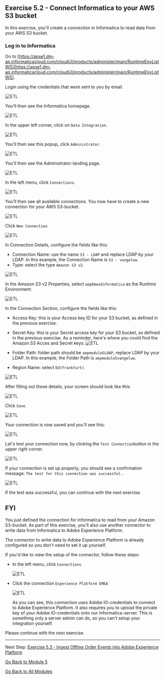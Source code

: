 ## Exercise 5.2 - Connect Informatica to your AWS S3 bucket

In this exercise, you'll create a connection in Informatica to read data from your AWS S3 bucket.

### Log in to Informatica

Go to [https://apse1.dm-ap.informaticacloud.com/cloudUI/products/administer/main/RuntimeEnvListWS](https://apse1.dm-ap.informaticacloud.com/cloudUI/products/administer/main/RuntimeEnvListWS). 

Login using the credentials that were sent to you by email.

![ETL](./images/infhome.png)

You'll then see the Informatica homepage.

![ETL](./images/inf1.png)

In the upper left corner, click on ``Data Integration``.

![ETL](./images/inf2.png)

You'll then see this popup, click ``Administrator``.

![ETL](./images/inf3.png)

You'll then see the Administrator-landing page.

![ETL](./images/inf4.png)

In the left menu, click ``Connections``.

![ETL](./images/inf5.png)

You'll then see all available connections. You now have to create a new connection for your AWS S3-bucket.

![ETL](./images/inf6.png)

Click ``New Connection``.

![ETL](./images/inf7.png)

In Connection Details, configure the fields like this:

- Connection Name: use the name ``S3 - LDAP`` and replace LDAP by your LDAP. In this example, the Connection Name is ``S3 - vangeluw``.
- Type: select the type ``Amazon S3 v2``.

![ETL](./images/inf8.png)

In the Amazon S3 v2 Properties, select ``aepEmeaInformatica`` as the Runtime Environment:

![ETL](./images/inf9.png)

In the Connection Section, configure the fields like this:

- Access Key: this is your Access key ID for your S3 bucket, as defined in the previous exercise.
- Secret Key: this is your Secret access key for your S3 bucket, as defined in the previous exercise.
As a reminder, here's where you could find the Amazon S3 Acces and Secret keys:
![ETL](./images/cred1.png)

- Folder Path: folder path should be ``aepmodule5LDAP``, replace LDAP by your LDAP. In this example, the Folder Path is ``aepmodule5vangeluw``.
- Region Name: select ``EU(Frankfurt)``.

![ETL](./images/inf10.png)

After filling out these details, your screen should look like this:

![ETL](./images/inf11.png)

Click ``Save``.

![ETL](./images/inf12.png)

Your connection is now saved and you'll see this:

![ETL](./images/inf13.png)

Let's test your connection now, by clicking the ``Test Connection``button in the upper right corner.

![ETL](./images/inf14.png)

If your connection is set up properly, you should see a confirmation message: ``The test for this connection was successful.``.

![ETL](./images/inf15.png)

If the test was successful, you can continue with the next exercise.

FYI
---
You just defined the connection for Informatica to read from your Amazon S3-bucket.
As part of this exercise, you'll also use another connector to write data from Informatica to Adobe Experience Platform.

The connector to write data to Adobe Experience Platform is already configured so you don't need to set it up yourself.

If you'd like to view the setup of the connector, follow these steps:

- In the left menu, click ``Connections``.

  ![ETL](./images/inf20.png)

- Click the connection ``Experience Platform EMEA``

  ![ETL](./images/inf21.png)

  As you can see, this connection uses Adobe IO-credentials to connect to Adobe Experience Platform. It also requires you to upload the private key of your Adobe IO-credentials onto our Informatica-server. This is something only a server admin can do, so you can't setup your integration yourself.
  
Please continue with the next exercise.

---

Next Step: [Exercise 5.3 - Ingest Offline Order Events into Adobe Experience Platform](./ex3.md)

[Go Back to Module 5](./README.md)

[Go Back to All Modules](../../README.md)